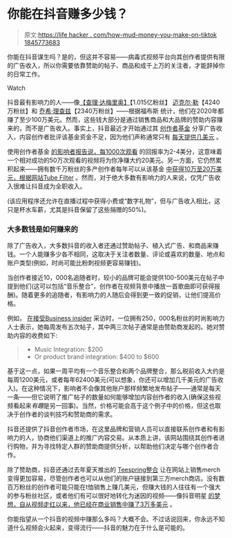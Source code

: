 # 你能在抖音赚多少钱？

> 原文:[https://life hacker . com/how-mud-money-you-make-on-tiktok 1845773683](https://lifehacker.com/how-much-money-can-you-make-on-tiktok-1845773683)

你能在抖音谋生吗？是的，但这并不容易——病毒式视频平台向其创作者提供有限的广告收入，所以你需要依靠赞助的帖子、商品和成千上万的关注者，才能辞掉你的日常工作。

Watch

抖音最有影响力的人——像[【查理·达梅里奥】](https://www.tiktok.com/@charlidamelio?lang=en)【1.015亿粉丝】 [迈克尔·勒](https://www.tiktok.com/@justmaiko?lang=en)【4240万粉丝】和 [乔希·理查兹](https://www.tiktok.com/@joshrichards?lang=en)【2340万粉丝】——根据福布斯 统计，他们在2020年都赚了至少100万美元。然而，这些钱大部分是通过销售商品和大品牌的赞助内容赚来的，而不是广告收入。事实上，抖音最近才开始通过其 [创作者基金](https://newsroom.tiktok.com/en-us/introducing-the-200-million-tiktok-creator-fund) 分享广告收入，内容创作者批评该基金资金不足，因为他们声称通常只有 [每天提供几美元](https://www.wired.com/story/tiktok-creators-fund-revenue-sharing-complaints/) 。

使用创作者基金 [的影响者报告说，每1000次观看](https://www.tubefilter.com/2020/10/01/tiktok-creator-fund-creators-getting-paid-money/) 的回报率为2-4美分，这意味着一个相对成功的50万次观看的视频将为你净赚大约20美元。另一方面，它仍然累积起来——拥有数千万粉丝的多产创作者每年可以从该基金 [中获得10万至20万美元，根据网站Tube Filter](https://www.tubefilter.com/2020/10/01/tiktok-creator-fund-creators-getting-paid-money/) 。然而，对于绝大多数有影响力的人来说，仅凭广告收入很难让抖音成为全职收入。

(该应用程序还允许在直播过程中获得小费或“数字礼物”，但与广告收入相比，这只是杯水车薪，尤其是抖音保留了这些捐赠的50%)。

### **大多数钱是如何赚来的**

除了广告收入，大多数抖音的收入者还通过赞助帖子、植入式广告、和商品来赚钱。一个人能赚多少各不相同，这取决于关注者数量、评论或喜欢的数量、地点和账户类型(例如，时尚可能比粉刺视频更容易赚钱)。

当创作者接近10，000名追随者时，较小的品牌可能会提供100-500美元在帖子中提到他们(这可以包括“音乐整合”，创作者在视频背景中播放一首歌曲即可获得报酬)。随着更多的追随者，有影响力的人随后会得到更一致的促销，让他们提高价格。

例如， [在接受Business insider](https://www.businessinsider.com/how-much-money-youtube-pays-creators-for-200-thousand-views-2020-8) 采访时，一位拥有250，000名粉丝的时尚影响力人士表示，她每周发布五次帖子，其中两三次帖子通常是由赞助商发起的。她对赞助内容的收费如下:

> *   Music Integration: $200
> *   Or product brand integration: $400 to $600

基于这一点，如果一周平均有一个音乐整合和两个品牌整合，那么税前收入大约是每周1200美元，或者每年62400美元(可以想象，你还可以增加几千美元的广告收入)。在这种情况下，影响者不会像其他账户那样频繁地发布帖子——通常是每天一条——但它说明了推广帖子的数量如何能够增加内容创作者的收入(确保这些视频看起来*有趣*是另一回事)。当然，价格可能会高于这个例子中的价格，但这也取决于创作者的谈判技巧和赞助商的需求。

抖音还提供了抖音创作者市场，在这里品牌和营销人员可以直接联系创作者和有影响力的人，协商他们渠道上的推广内容交易。从本质上讲，该网站围绕其创作者进行购物，并为寻找特定人群的赞助商提供分析，以帮助他们决定与哪个创作者合作。

除了赞助商，抖音还通过去年夏天推出的 [Teespring整合](https://www.theverge.com/2020/8/31/21408539/tiktok-teespring-merchandise-apparel-commerce-monetization) 让在网站上销售merch变得更加容易，尽管创作者也可以从他们的账户链接到第三方merch商店。没有数百万粉丝的创作者可能只能在t恤销售上赚几美元，但赚大钱的人往往有一个强大的参与粉丝社区，或者他们有可以很好地转化为迷因的视频——像抖音明星 [的梦想，自从视频走红以来，他已经在商业销售中赚了3万多美元](https://sports.yahoo.com/dreams-tiktok-stars-merch-made-172525416.html) 。

你能指望从一个抖音的视频中赚那么多吗？大概不会。不过话说回来，你永远不知道什么视频会火起来，变得流行——抖音的魅力在于什么是可能的。